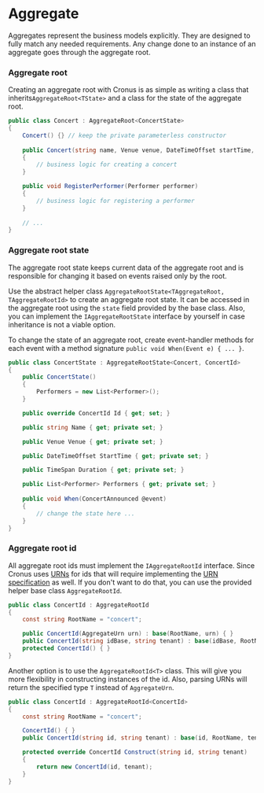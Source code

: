 # Aggregate

Aggregates represent the business models explicitly. They are designed to fully match any needed requirements. Any change done to an instance of an aggregate goes through the aggregate root.

### Aggregate root

Creating an aggregate root with Cronus is as simple as writing a class that inherits`AggregateRoot<TState>` and a class for the state of the aggregate root.

```csharp
public class Concert : AggregateRoot<ConcertState>
{
    Concert() {} // keep the private parameterless constructor
    
    public Concert(string name, Venue venue, DateTimeOffset startTime, TimeSpan duration)
    {
        // business logic for creating a concert
    }

    public void RegisterPerformer(Performer performer)
    {
        // business logic for registering a performer
    }
    
    // ...
}
```

### Aggregate root state

The aggregate root state keeps current data of the aggregate root and is responsible for changing it based on events raised only by the root.

Use the abstract helper class `AggregateRootState<TAggregateRoot, TAggregateRootId>` to create an aggregate root state. It can be accessed in the aggregate root using the `state` field provided by the base class. Also, you can implement the `IAggregateRootState` interface by yourself in case inheritance is not a viable option.

To change the state of an aggregate root, create event-handler methods for each event with a method signature `public void When(Event e) { ... }`.

```csharp
public class ConcertState : AggregateRootState<Concert, ConcertId>
{
    public ConcertState()
    {
        Performers = new List<Performer>();
    }

    public override ConcertId Id { get; set; }

    public string Name { get; private set; }

    public Venue Venue { get; private set; }

    public DateTimeOffset StartTime { get; private set; }

    public TimeSpan Duration { get; private set; }

    public List<Performer> Performers { get; private set; }
    
    public void When(ConcertAnnounced @event)
    {
        // change the state here ...
    }
}
```

### Aggregate root id

All aggregate root ids must implement the `IAggregateRootId` interface. Since Cronus uses [URNs](https://en.wikipedia.org/wiki/Uniform_Resource_Name) for ids that will require implementing the [URN specification](https://tools.ietf.org/html/rfc8141) as well. If you don't want to do that, you can use the provided helper base class `AggregateRootId`.

```csharp
public class ConcertId : AggregateRootId
{
    const string RootName = "concert";

    public ConcertId(AggregateUrn urn) : base(RootName, urn) { }
    public ConcertId(string idBase, string tenant) : base(idBase, RootName, tenant) { }
    protected ConcertId() { }
}
```

Another option is to use the `AggregateRootId<T>` class. This will give you more flexibility in constructing instances of the id. Also, parsing URNs will return the specified type `T` instead of `AggregateUrn`.

```csharp
public class ConcertId : AggregateRootId<ConcertId>
{
    const string RootName = "concert";

    ConcertId() { }
    public ConcertId(string id, string tenant) : base(id, RootName, tenant) { }

    protected override ConcertId Construct(string id, string tenant)
    {
        return new ConcertId(id, tenant);
    }
}
```

